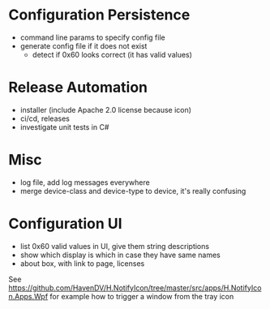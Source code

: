 Configuration Persistence
=========================

- command line params to specify config file
- generate config file if it does not exist
    - detect if 0x60 looks correct (it has valid values)

Release Automation
==================

- installer (include Apache 2.0 license because icon)
- ci/cd, releases
- investigate unit tests in C#

Misc
====

- log file, add log messages everywhere
- merge device-class and device-type to device, it's really confusing

Configuration UI
================

- list 0x60 valid values in UI, give them string descriptions
- show which display is which in case they have same names
- about box, with link to page, licenses

See https://github.com/HavenDV/H.NotifyIcon/tree/master/src/apps/H.NotifyIcon.Apps.Wpf for example how to trigger a window from the tray icon
